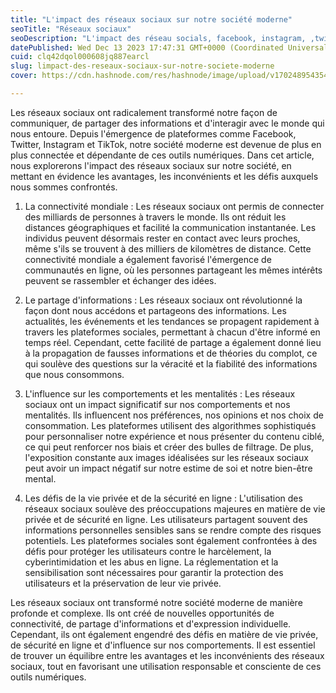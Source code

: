 ```yaml
---
title: "L'impact des réseaux sociaux sur notre société moderne"
seoTitle: "Réseaux sociaux"
seoDescription: "L'impact des réseau socials, facebook, instagram, ,twitter..."
datePublished: Wed Dec 13 2023 17:47:31 GMT+0000 (Coordinated Universal Time)
cuid: clq42dqol000608jq887earcl
slug: limpact-des-reseaux-sociaux-sur-notre-societe-moderne
cover: https://cdn.hashnode.com/res/hashnode/image/upload/v1702489543549/6c80b7ed-bbd3-4cd4-990a-ed862a3257f7.jpeg

---
```


Les réseaux sociaux ont radicalement transformé notre façon de communiquer, de partager des informations et d'interagir avec le monde qui nous entoure. Depuis l'émergence de plateformes comme Facebook, Twitter, Instagram et TikTok, notre société moderne est devenue de plus en plus connectée et dépendante de ces outils numériques. Dans cet article, nous explorerons l'impact des réseaux sociaux sur notre société, en mettant en évidence les avantages, les inconvénients et les défis auxquels nous sommes confrontés.

1. La connectivité mondiale : Les réseaux sociaux ont permis de connecter des milliards de personnes à travers le monde. Ils ont réduit les distances géographiques et facilité la communication instantanée. Les individus peuvent désormais rester en contact avec leurs proches, même s'ils se trouvent à des milliers de kilomètres de distance. Cette connectivité mondiale a également favorisé l'émergence de communautés en ligne, où les personnes partageant les mêmes intérêts peuvent se rassembler et échanger des idées.
    
2. Le partage d'informations : Les réseaux sociaux ont révolutionné la façon dont nous accédons et partageons des informations. Les actualités, les événements et les tendances se propagent rapidement à travers les plateformes sociales, permettant à chacun d'être informé en temps réel. Cependant, cette facilité de partage a également donné lieu à la propagation de fausses informations et de théories du complot, ce qui soulève des questions sur la véracité et la fiabilité des informations que nous consommons.
    
3. L'influence sur les comportements et les mentalités : Les réseaux sociaux ont un impact significatif sur nos comportements et nos mentalités. Ils influencent nos préférences, nos opinions et nos choix de consommation. Les plateformes utilisent des algorithmes sophistiqués pour personnaliser notre expérience et nous présenter du contenu ciblé, ce qui peut renforcer nos biais et créer des bulles de filtrage. De plus, l'exposition constante aux images idéalisées sur les réseaux sociaux peut avoir un impact négatif sur notre estime de soi et notre bien-être mental.
    
4. Les défis de la vie privée et de la sécurité en ligne : L'utilisation des réseaux sociaux soulève des préoccupations majeures en matière de vie privée et de sécurité en ligne. Les utilisateurs partagent souvent des informations personnelles sensibles sans se rendre compte des risques potentiels. Les plateformes sociales sont également confrontées à des défis pour protéger les utilisateurs contre le harcèlement, la cyberintimidation et les abus en ligne. La réglementation et la sensibilisation sont nécessaires pour garantir la protection des utilisateurs et la préservation de leur vie privée.
    

Les réseaux sociaux ont transformé notre société moderne de manière profonde et complexe. Ils ont créé de nouvelles opportunités de connectivité, de partage d'informations et d'expression individuelle. Cependant, ils ont également engendré des défis en matière de vie privée, de sécurité en ligne et d'influence sur nos comportements. Il est essentiel de trouver un équilibre entre les avantages et les inconvénients des réseaux sociaux, tout en favorisant une utilisation responsable et consciente de ces outils numériques.